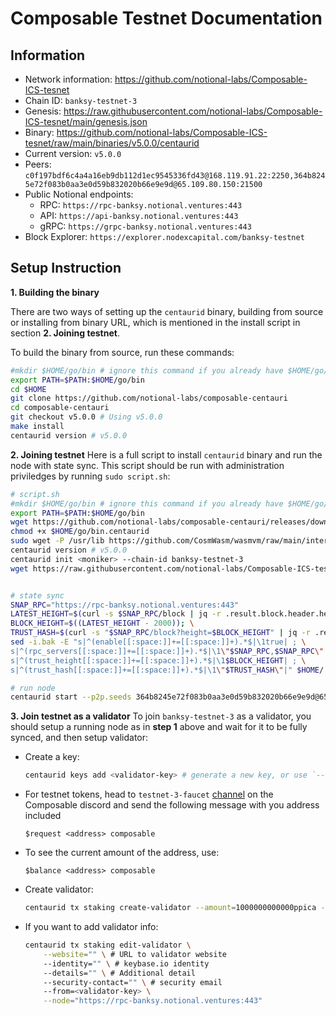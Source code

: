 # Composable Testnet Documentation
## Information
- Network information: https://github.com/notional-labs/Composable-ICS-tesnet
- Chain ID: `banksy-testnet-3`
- Genesis: https://raw.githubusercontent.com/notional-labs/Composable-ICS-tesnet/main/genesis.json
- Binary: https://github.com/notional-labs/Composable-ICS-tesnet/raw/main/binaries/v5.0.0/centaurid
- Current version: `v5.0.0`
- Peers: `c0f197bdf6c4a4a16eb9db112d1ec9545336fd43@168.119.91.22:2250,364b8245e72f083b0aa3e0d59b832020b66e9e9d@65.109.80.150:21500`
- Public Notional endpoints: 
    - RPC: `https://rpc-banksy.notional.ventures:443`
    - API: `https://api-banksy.notional.ventures:443`
    - gRPC: `https://grpc-banksy.notional.ventures:443`
- Block Explorer: `https://explorer.nodexcapital.com/banksy-testnet`
## Setup Instruction
**1. Building the binary**

There are two ways of setting up the `centaurid` binary, building from source or installing from binary URL, which is mentioned in the install script in section **2. Joining testnet**.

To build the binary from source, run these commands:
```bash
#mkdir $HOME/go/bin # ignore this command if you already have $HOME/go/bin folder
export PATH=$PATH:$HOME/go/bin
cd $HOME
git clone https://github.com/notional-labs/composable-centauri
cd composable-centauri
git checkout v5.0.0 # Using v5.0.0
make install
centaurid version # v5.0.0
```

**2. Joining testnet**
Here is a full script to install `centaurid` binary and run the node with state sync. This script should be run with administration priviledges by running `sudo script.sh`:
```bash
# script.sh
#mkdir $HOME/go/bin # ignore this command if you already have $HOME/go/bin folder
export PATH=$PATH:$HOME/go/bin
wget https://github.com/notional-labs/composable-centauri/releases/download/v5.0.0/centaurid -O $HOME/go/bin.centaurid
chmod +x $HOME/go/bin.centaurid
sudo wget -P /usr/lib https://github.com/CosmWasm/wasmvm/raw/main/internal/api/libwasmvm.x86_64.so
centaurid version # v5.0.0
centaurid init <moniker> --chain-id banksy-testnet-3
wget https://raw.githubusercontent.com/notional-labs/Composable-ICS-tesnet/main/genesis.json -O $HOME/.banksy/config/genesis.json


# state sync
SNAP_RPC="https://rpc-banksy.notional.ventures:443"
LATEST_HEIGHT=$(curl -s $SNAP_RPC/block | jq -r .result.block.header.height); \
BLOCK_HEIGHT=$((LATEST_HEIGHT - 2000)); \
TRUST_HASH=$(curl -s "$SNAP_RPC/block?height=$BLOCK_HEIGHT" | jq -r .result.block_id.hash)
sed -i.bak -E "s|^(enable[[:space:]]+=[[:space:]]+).*$|\1true| ; \
s|^(rpc_servers[[:space:]]+=[[:space:]]+).*$|\1\"$SNAP_RPC,$SNAP_RPC\"| ; \
s|^(trust_height[[:space:]]+=[[:space:]]+).*$|\1$BLOCK_HEIGHT| ; \
s|^(trust_hash[[:space:]]+=[[:space:]]+).*$|\1\"$TRUST_HASH\"|" $HOME/.banksy/config/config.toml

# run node
centaurid start --p2p.seeds 364b8245e72f083b0aa3e0d59b832020b66e9e9d@65.109.80.150:21500,c0f197bdf6c4a4a16eb9db112d1ec9545336fd43@168.119.91.22:2250
```

**3. Join testnet as a validator**
To join `banksy-testnet-3` as a validator, you should setup a running node as in **step 1** above and wait for it to be fully synced, and then setup validator:
- Create a key:
    ```bash
    centaurid keys add <validator-key> # generate a new key, or use `--recover` to recover an existed key with mnemonic
    ```
- For testnet tokens, head to `testnet-3-faucet` [channel](https://discord.gg/An8nXEGP) on the Composable discord and send the following message with you address included
    ```
    $request <address> composable
    ```
- To see the current amount of the address, use:
    ```
    $balance <address> composable
    ```
- Create validator:
    ```bash
    centaurid tx staking create-validator --amount=1000000000000ppica --moniker="<validator-name>" --chain-id=banksy-testnet-3 --commission-rate="0.05"  --commission-max-change-rate="0.01" --commission-max-rate="0.20" --from=<validator-key> --node=https://rpc-banksy.notional.ventures:443 --gas=auto --min-self-delegation 10 --pubkey=$(centaurid tendermint show-validator)
    ```

- If you want to add validator info:
    ```bash
    centaurid tx staking edit-validator \
        --website="" \ # URL to validator website
        --identity="" \ # keybase.io identity 
        --details="" \ # Additional detail 
        --security-contact="" \ # security email
        --from=<validator-key> \
        --node="https://rpc-banksy.notional.ventures:443"
    ```

